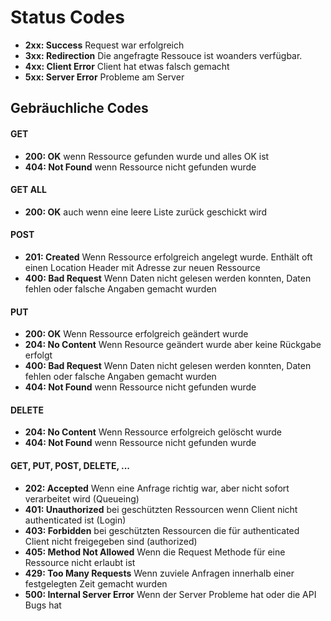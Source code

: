 Status Codes
===

- **2xx: Success** Request war erfolgreich
- **3xx: Redirection**	Die angefragte Ressouce ist woanders verfügbar.
- **4xx: Client Error**	Client hat etwas falsch gemacht
- **5xx: Server Error**	Probleme am Server

Gebräuchliche Codes
---

#### GET 

- **200: OK** wenn Ressource gefunden wurde und alles OK ist
- **404: Not Found** wenn Ressource nicht gefunden wurde

#### GET ALL

- **200: OK** auch wenn eine leere Liste zurück geschickt wird

#### POST

- **201: Created** Wenn Ressource erfolgreich angelegt wurde. Enthält oft einen Location Header mit Adresse zur neuen Ressource 
- **400: Bad Request** Wenn Daten nicht gelesen werden konnten, Daten fehlen oder falsche Angaben gemacht wurden 

#### PUT

- **200: OK** Wenn Ressource erfolgreich geändert wurde
- **204: No Content** Wenn Resource geändert wurde aber keine Rückgabe erfolgt
- **400: Bad Request** Wenn Daten nicht gelesen werden konnten, Daten fehlen oder falsche Angaben gemacht wurden 
- **404: Not Found** wenn Ressource nicht gefunden wurde

#### DELETE

- **204: No Content** Wenn Ressource erfolgreich gelöscht wurde
- **404: Not Found** wenn Ressource nicht gefunden wurde

#### GET, PUT, POST, DELETE, ...

- **202: Accepted** Wenn eine Anfrage richtig war, aber nicht sofort verarbeitet wird (Queueing)
- **401: Unauthorized** bei geschützten Ressourcen wenn Client nicht authenticated ist (Login)
- **403: Forbidden** bei geschützten Ressourcen die für authenticated Client nicht freigegeben sind (authorized)
- **405: Method Not Allowed** Wenn die Request Methode für eine Ressource nicht erlaubt ist
- **429: Too Many Requests** Wenn zuviele Anfragen innerhalb einer festgelegten Zeit gemacht wurden
- **500: Internal Server Error** Wenn der Server Probleme hat oder die API Bugs hat
